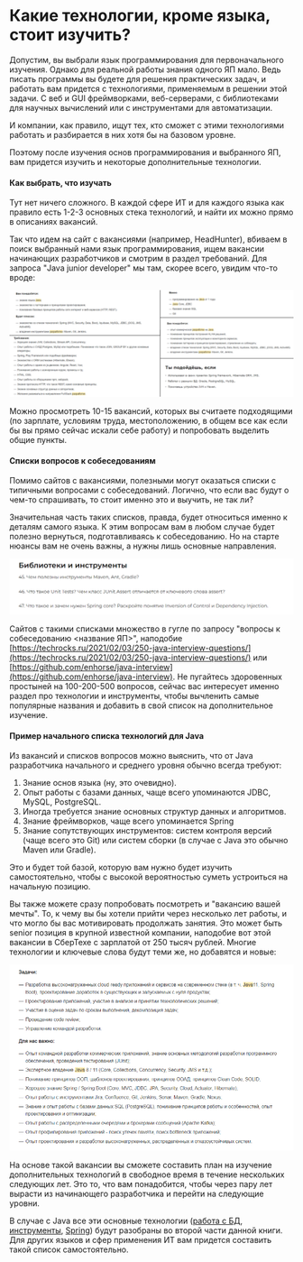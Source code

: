 # Какие технологии, кроме языка, стоит изучить?

Допустим, вы выбрали язык программирования для первоначального изучения. Однако для реальной работы знания одного ЯП мало. Ведь писать программы вы будете для решения практических задач, и работать вам придется с технологиями, применяемым в решении этой задачи. С веб и GUI фреймворками, веб-серверами, с библиотеками для научных вычислений или с инструментами для автоматизации.

И компании, как правило, ищут тех, кто сможет с этими технологиями работать и разбирается в них хотя бы на базовом уровне.

Поэтому после изучения основ программирования и выбранного ЯП, вам придется изучить и некоторые дополнительные технологии.

#### Как выбрать, что изучать

Тут нет ничего сложного. В каждой сфере ИТ и для каждого языка как правило есть 1-2-3 основных стека технологий, и найти их можно прямо в описаниях вакансий.

Так что идем на сайт с вакансиями (например, HeadHunter), вбиваем в поиск выбранный нами язык программирования, ищем вакансии начинающих разработчиков и смотрим в раздел требований. Для запроса "Java junior developer" мы там, скорее всего, увидим что-то вроде:

![Примеры требований из вакансий на hh.ru](<../.gitbook/assets/java требования.png>)

Можно просмотреть 10-15 вакансий, которых вы считаете подходящими (по зарплате, условиям труда, местоположению, в общем все как если бы вы прямо сейчас искали себе работу) и попробовать выделить общие пункты.&#x20;

#### Списки вопросов к собеседованиям

Помимо сайтов с вакансиями, полезными могут оказаться списки с типичными вопросами с собеседований. Логично, что если вас будут о чем-то спрашивать, то стоит именно это и выучить, не так ли?

Значительная часть таких списков, правда, будет относиться именно к деталям самого языка. К этим вопросам вам в любом случае будет полезно вернуться, подготавливаясь к собеседованию. Но на старте нюансы вам не очень важны, а нужны лишь основные направления.

![Примеры вопросов из одного из таких списков](<../.gitbook/assets/image (8).png>)

Сайтов с такими списками множество в гугле по запросу "вопросы к собеседованию <название ЯП>", наподобие [https://techrocks.ru/2021/02/03/250-java-interview-questions/](https://techrocks.ru/2021/02/03/250-java-interview-questions/) или [https://github.com/enhorse/java-interview](https://github.com/enhorse/java-interview). Не пугайтесь здоровенных простыней на 100-200-500 вопросов, сейчас вас интересует именно раздел про технологии и инструменты, чтобы вычленить самые популярные названия и добавить в свой список на дополнительное изучение.

#### Пример начального списка технологий для Java

Из вакансий и списков вопросов можно выяснить, что от Java разработчика начального и среднего уровня обычно всегда требуют:

1. Знание основ языка (ну, это очевидно).
2. Опыт работы с базами данных, чаще всего упоминаются JDBC, MySQL, PostgreSQL.
3. Иногда требуется знание основных структур данных и алгоритмов.
4. Знание фреймворков, чаще всего упоминается Spring
5. Знание сопутствующих инструментов: систем контроля версий (чаще всего это Git) или систем сборки (в случае с Java это обычно Maven или Gradle).

Это и будет той базой, которую вам нужно будет изучить самостоятельно, чтобы с высокой вероятностью суметь устроиться на начальную позицию.

Вы также можете сразу попробовать посмотреть и "вакансию вашей мечты". То, к чему вы бы хотели прийти через несколько лет работы, и что могло бы вас мотивировать продолжать занятия. Это может быть senior позиция в крупной известной компании, наподобие вот этой вакансии в СберТехе с зарплатой от 250 тысяч рублей. Многие технологии и ключевые слова будут теми же, но добавятся и новые:&#x20;

![Пример требований для senior позиции в СберТехе](<../.gitbook/assets/image (7).png>)

На основе такой вакансии вы сможете составить план на изучение дополнительных технологий в свободное время в течение нескольких следующих лет. Это то, что вам понадобится, чтобы через пару лет вырасти из начинающего разработчика и перейти на следующие уровни.

В случае с Java все эти основные технологии ([работа с БД](../put-enterprise-java-razrabotchika/spring-boot/bazy-dannykh.md), [инструменты](../put-enterprise-java-razrabotchika/osnovy-yazyka-i-instrumentov/), [Spring](../put-enterprise-java-razrabotchika/spring-boot/)) будут разобраны во второй части данной книги. Для других языков и сфер применения ИТ вам придется составить такой список самостоятельно.

